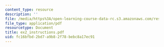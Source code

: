```yaml
---
content_type: resource
description: ''
file: /media/https%3A/open-learning-course-data-rc.s3.amazonaws.com/res-14-001-abdul-latif-jameel-poverty-action-lab-executive-training-evaluating-social-programs-2009-spring-2009/fc16bfbd2bd7a9b82f78bebc8a17ec91_ex2_instructions.pdf
file_type: application/pdf
resourcetype: Document
title: ex2_instructions.pdf
uid: fc16bfbd-2bd7-a9b8-2f78-bebc8a17ec91
---
```

